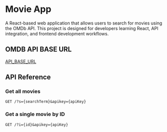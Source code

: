 # Movie App

A React-based web application that allows users to search for movies using the OMDb API. This project is designed for developers learning React, API integration, and frontend development workflows.

## OMDB API BASE URL 

[API_BASE_URL](https://omdbapi.com)

## API Reference

### Get all movies
``` http
GET /?s={searchTerm}&apikey={apiKey}
```

### Get a single movie by ID
``` http
GET /?i={id}&apikey={apiKey}
```


